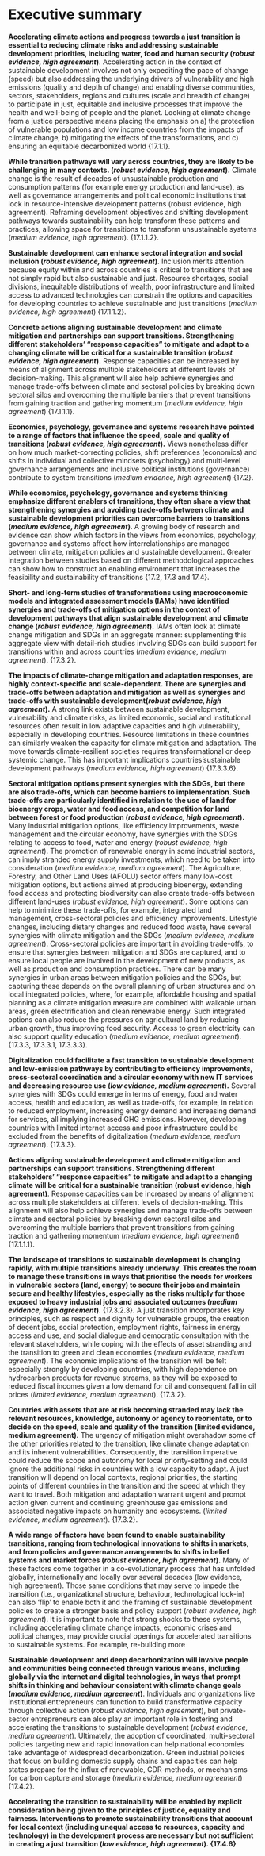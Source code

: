 # Executive summary
**Accelerating climate actions and progress towards a just transition is essential to reducing climate risks and addressing sustainable development priorities, including water, food and human security (_robust evidence, high agreement_)**. Accelerating action in the context of sustainable development involves not only expediting the pace of change (speed) but also addressing the underlying drivers of vulnerability and high emissions (quality and depth of change) and enabling diverse communities, sectors, stakeholders, regions and cultures (scale and breadth of change) to participate in just, equitable and inclusive processes that improve the health and well-being of people and the planet. Looking at climate change from a justice perspective means placing the emphasis on a) the protection of vulnerable populations and low income countries from the impacts of climate change, b) mitigating the effects of the transformations, and c) ensuring an equitable decarbonized world {17.1.1}.

**While transition pathways will vary across countries, they are likely to be challenging in many contexts. (_robust evidence, high agreement_).** Climate change is the result of decades of unsustainable production and consumption patterns (for example energy production and land-use), as well as governance arrangements and political economic institutions that lock in resource-intensive development patterns (robust evidence, high agreement). Reframing development objectives and shifting development pathways towards sustainability can help transform these patterns and practices, allowing space for transitions to transform unsustainable systems (_medium evidence, high agreement_). {17.1.1.2}.

**Sustainable development can enhance sectoral integration and social inclusion (_robust evidence, high agreement_)**. Inclusion merits attention because equity within and across countries is critical to transitions that are not simply rapid but also sustainable and just. Resource shortages, social divisions, inequitable distributions of wealth, poor infrastructure and limited access to advanced technologies can constrain the options and capacities for developing countries to achieve sustainable and just transitions (_medium evidence, high agreement_) {17.1.1.2}.

**Concrete actions aligning sustainable development and climate mitigation and partnerships can support transitions. Strengthening different stakeholders’ “response capacities” to mitigate and adapt to a changing climate will be critical for a sustainable transition (_robust evidence, high agreement_).** Response capacities can be increased by means of alignment across multiple stakeholders at different levels of decision-making. This alignment will also help achieve synergies and manage trade-offs between climate and sectoral policies by breaking down sectoral silos and overcoming the multiple barriers that prevent transitions from gaining traction and gathering momentum (_medium evidence, high agreement_) {17.1.1.1}.

**Economics, psychology, governance and systems research have pointed to a range of factors that influence the speed, scale and quality of transitions (_robust evidence, high agreement_).** Views nonetheless differ on how much market-correcting policies, shift preferences (economics) and shifts in individual and collective mindsets (psychology) and multi-level governance arrangements and inclusive political institutions (governance) contribute to system transitions (_medium evidence, high agreement_) {17.2}.

**While economics, psychology, governance and systems thinking emphasize different enablers of transitions, they often share a view that strengthening synergies and avoiding trade-offs between climate and sustainable development priorities can overcome barriers to transitions (_medium evidence, high agreement_)**. A growing body of research and evidence can show which factors in the views from economics, psychology, governance and systems affect how interrelationships are managed
between climate, mitigation policies and sustainable development. Greater integration between studies based on different methodological approaches can show how to construct an enabling environment that increases the feasibility and sustainability of transitions {17.2, 17.3 and 17.4}.

**Short- and long-term studies of transformations using macroeconomic models and integrated assessment models (IAMs) have identified synergies and trade-offs of mitigation options in the context of development pathways that align sustainable development and climate change (_robust evidence, high agreement_).** IAMs often look at climate change mitigation and SDGs in an aggregate manner: supplementing this aggregate view with detail-rich studies involving SDGs can build support for transitions within and across countries (_medium evidence, medium agreement_). {17.3.2}.

**The impacts of climate-change mitigation and adaptation responses, are highly context-specific and scale-dependent. There are synergies and trade-offs between adaptation and mitigation as well as synergies and trade-offs with sustainable development(_robust evidence, high agreement_).** A strong link exists between sustainable development, vulnerability and climate risks, as limited economic, social and institutional resources often result in low adaptive capacities and high vulnerability, especially in developing countries. Resource limitations in these countries can similarly weaken the capacity for climate mitigation and adaptation. The move towards climate-resilient societies requires transformational or deep systemic change. This has important implications countries’sustainable development pathways (_medium evidence, high agreement_) {17.3.3.6}.

**Sectoral mitigation options present synergies with the SDGs, but there are also trade-offs, which can become barriers to implementation. Such trade-offs are particularly identified in relation to the use of land for bioenergy crops, water and food access, and competition for land between forest or food production (_robust evidence, high agreement_).** Many industrial mitigation options, like efficiency improvements, waste management and the circular economy, have synergies with the SDGs relating to access to food, water and energy (_robust evidence, high agreement_). The promotion of renewable energy in some industrial sectors, can imply stranded energy supply investments, which need to be taken into consideration (_medium evidence, medium agreement_). The Agriculture, Forestry, and Other Land Uses (AFOLU) sector offers many low-cost mitigation options, but actions aimed at producing bioenergy, extending food access and protecting biodiversity can also create trade-offs between different land-uses (_robust evidence, high agreement_). Some options can help to minimize these trade-offs, for example, integrated land management, cross-sectoral policies and efficiency improvements. Lifestyle changes, including dietary changes and reduced food waste, have several synergies with climate mitigation and the SDGs (_medium evidence, medium agreement_). Cross-sectoral policies are important in avoiding trade-offs, to ensure that synergies between mitigation and SDGs are captured, and to ensure local people are involved in the development of new products, as well as production and consumption practices. There can be many synergies in urban areas between mitigation policies and the SDGs, but capturing these depends on the overall planning of urban structures and on local integrated policies, where, for example, affordable housing and spatial planning as a climate mitigation measure are combined with walkable urban areas, green electrification and clean renewable energy. Such integrated options can also reduce the pressures on agricultural land by reducing urban growth, thus improving food security. Access to green electricity can also support quality education (_medium evidence, medium agreement_). {17.3.3, 17.3.3.1, 17.3.3.3}.

 **Digitalization could facilitate a fast transition to sustainable development and low-emission 
 pathways by contributing to efficiency improvements, cross-sectoral coordination and a circular 
 economy with new IT services and decreasing resource use (_low evidence, medium agreement_).** 
 Several synergies with SDGs could emerge in terms of energy, food and water access, health and education, as well as trade-offs, for example, in relation to reduced employment, increasing energy demand and increasing demand for services, all implying increased GHG emissions. However, 
developing countries with limited internet access and poor infrastructure could be excluded from the benefits of digitalization (_medium evidence, medium agreement_). {17.3.3}. 

**Actions aligning sustainable development and climate mitigation and partnerships can support 
transitions. Strengthening different stakeholders’ “response capacities” to mitigate and adapt to a changing climate will be critical for a sustainable transition (robust evidence, high agreement)**. Response capacities can be increased by means of alignment across multiple stakeholders at different 
 levels of decision-making. This alignment will also help achieve synergies and manage trade-offs 
 between climate and sectoral policies by breaking down sectoral silos and overcoming the multiple barriers that prevent transitions from gaining traction and gathering momentum (_medium evidence, high agreement_) {17.1.1.1}.

**The landscape of transitions to sustainable development is changing rapidly, with multiple 
 transitions already underway. This creates the room to manage these transitions in ways that 
 prioritise the needs for workers in vulnerable sectors (land, energy) to secure their jobs and  maintain secure and healthy lifestyles, especially as the risks multiply for those exposed to heavy  industrial jobs and associated outcomes (_medium evidence, high agreement_)**. {17.3.2.3}. A just transition incorporates key principles, such as respect and dignity for vulnerable groups, the creation of decent jobs, social protection, employment rights, fairness in energy access and use, and social dialogue and democratic consultation with the relevant stakeholders, while coping with the effects of asset stranding and the transition to green and clean economies (_medium evidence, medium agreement_). The economic implications of the transition will be felt especially strongly by developing countries, with 
high dependence on hydrocarbon products for revenue streams, as they will be exposed to reduced fiscal incomes given a low demand for oil and consequent fall in oil prices (_limited evidence, medium agreement_). {17.3.2}. 

**Countries with assets that are at risk becoming stranded may lack the relevant resources, 
 knowledge, autonomy or agency to reorientate, or to decide on the speed, scale and quality of the 
 transition (limited evidence, medium agreement).** The urgency of mitigation might overshadow some 
 of the other priorities related to the transition, like climate change adaptation and its inherent 
 vulnerabilities. Consequently, the transition imperative could reduce the scope and autonomy for local 
 priority-setting and could ignore the additional risks in countries with a low capacity to adapt. A just transition will depend on local contexts, regional priorities, the starting points of different countries in the transition and the speed at which they want to travel. Both mitigation and adaptation warrant urgent 
 and prompt action given current and continuing greenhouse gas emissions and associated negative 
 impacts on humanity and ecosystems. (_limited evidence, medium agreement_). {17.3.2}. 

 **A wide range of factors have been found to enable sustainability transitions, ranging from 
 technological innovations to shifts in markets, and from policies and governance arrangements 
 to shifts in belief systems and market forces (_robust evidence, high agreement_).** Many of these 
 factors come together in a co-evolutionary process that has unfolded globally, internationally and 
 locally over several decades (low evidence, high agreement). Those same conditions that may serve to 
 impede the transition (i.e., organizational structure, behaviour, technological lock-in) can also ‘flip’ to 
 enable both it and the framing of sustainable development policies to create a stronger basis and policy 
 support (_robust evidence, high agreement_). It is important to note that strong shocks to these systems, 
 including accelerating climate change impacts, economic crises and political changes, may provide 
 crucial openings for accelerated transitions to sustainable systems. For example, re-building more

**Sustainable development and deep decarbonization will involve people and communities being connected through various means, including globally via the internet and digital technologies, in ways that prompt shifts in thinking and behaviour consistent with climate change goals (_medium evidence, medium agreement_)**. Individuals and organizations like institutional entrepreneurs can function to build transformative capacity through collective action (_robust evidence, high agreement_), but private-sector entrepreneurs can also play an important role in fostering and accelerating the transitions to sustainable development (_robust evidence, medium agreement_). Ultimately, the adoption of coordinated, multi-sectoral policies targeting new and rapid innovation can help national economies take advantage of widespread decarbonization. Green industrial policies that focus on building domestic supply chains and capacities can help states prepare for the influx of renewable, CDR-methods, or mechanisms for carbon capture and storage (_medium evidence, medium agreement_){17.4.2}.

**Accelerating the transition to sustainability will be enabled by explicit consideration being given to the principles of justice, equality and fairness. Interventions to promote sustainability transitions that account for local context (including unequal access to resources, capacity and technology) in the development process are necessary but not sufficient in creating a just transition (_low evidence, high agreement_). {17.4.6}**
